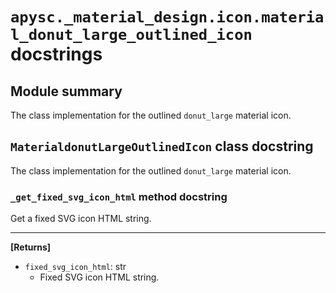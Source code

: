 # `apysc._material_design.icon.material_donut_large_outlined_icon` docstrings

## Module summary

The class implementation for the outlined `donut_large` material icon.

## `MaterialdonutLargeOutlinedIcon` class docstring

The class implementation for the outlined `donut_large` material icon.

### `_get_fixed_svg_icon_html` method docstring

Get a fixed SVG icon HTML string.<hr>

**[Returns]**

- `fixed_svg_icon_html`: str
  - Fixed SVG icon HTML string.